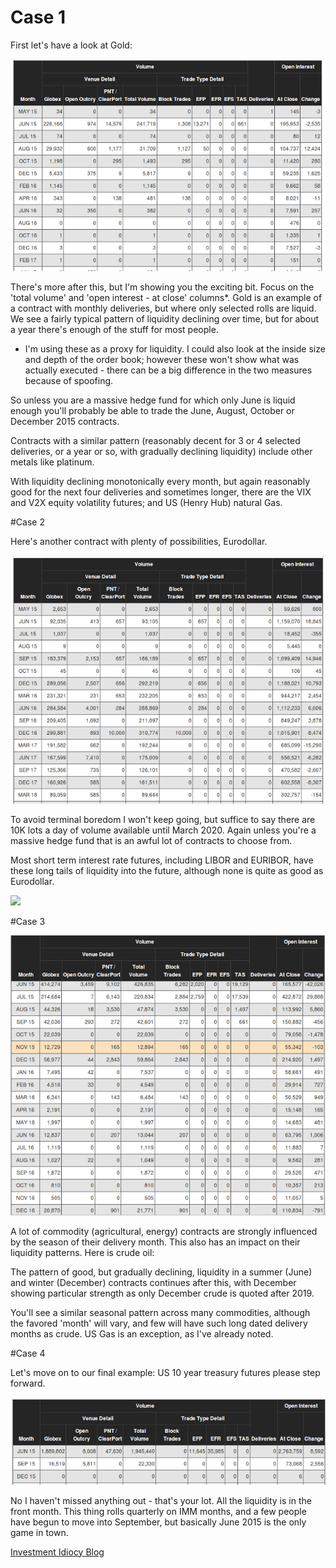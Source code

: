# Case 1

First let's have a look at Gold:

![](case_1.png)

There's more after this, but I'm showing you the exciting bit. Focus
on the 'total volume' and 'open interest - at close' columns*. Gold is
an example of a contract with monthly deliveries, but where only
selected rolls are liquid. We see a fairly typical pattern of
liquidity declining over time, but for about a year there's enough of
the stuff for most people.

* I'm using these as a proxy for liquidity. I could also look at the inside size and depth of the order book; however these won't show what was actually executed - there can be a big difference in the two measures because of spoofing. 

So unless you are a massive hedge fund for which only June is liquid
enough you'll probably be able to trade the June, August, October or
December 2015 contracts.

Contracts with a similar pattern (reasonably decent for 3 or 4
selected deliveries, or a year or so, with gradually declining
liquidity) include other metals like platinum.

With liquidity declining monotonically every month, but again
reasonably good for the next four deliveries and sometimes longer,
there are the VIX and V2X equity volatility futures; and US (Henry
Hub) natural Gas.

#Case 2

Here's another contract with plenty of possibilities, Eurodollar.

![](case_2.png)

To avoid terminal boredom I won't keep going, but suffice to say there
are 10K lots a day of volume available until March 2020. Again unless
you're a massive hedge fund that is an awful lot of contracts to
choose from.

Most short term interest rate futures, including LIBOR and EURIBOR,
have these long tails of liquidity into the future, although none is
quite as good as Eurodollar.

![](case_2_1.png)

#Case 3

![](case_3.png)

A lot of commodity (agricultural, energy) contracts are strongly
influenced by the season of their delivery month. This also has an
impact on their liquidity patterns. Here is crude oil:

The pattern of good, but gradually declining, liquidity in a summer
(June) and winter (December) contracts continues after this, with
December showing particular strength as only December crude is quoted
after 2019.

You'll see a similar seasonal pattern across many commodities,
although the favored 'month' will vary, and few will have such long
dated delivery months as crude. US Gas is an exception, as I've
already noted.

#Case 4

Let's move on to our final example: US 10 year treasury futures please
step forward.

![](case_4.png)

No I haven't missed anything out - that's your lot. All the liquidity
is in the front month. This thing rolls quarterly on IMM months, and a
few people have begun to move into September, but basically June 2015
is the only game in town.

[Investment Idiocy Blog](http://qoppac.blogspot.de/2015/05/systems-building-futures-rolling.html)

